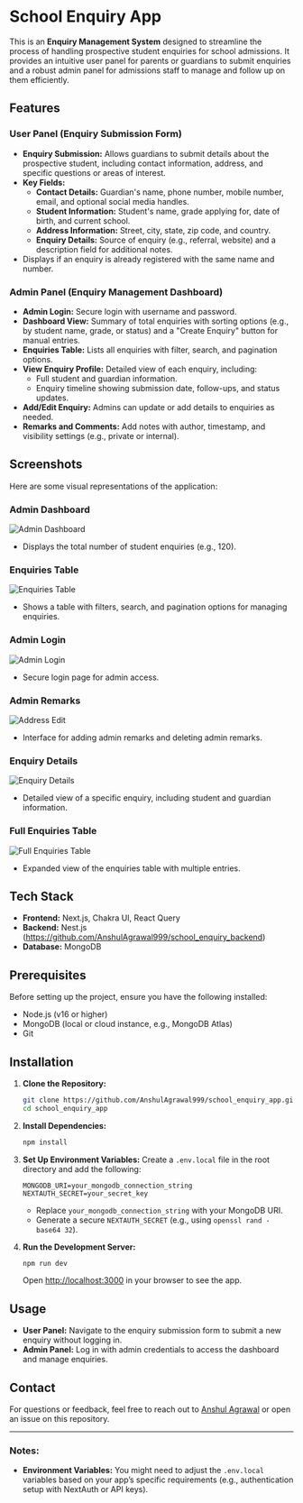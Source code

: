 # School Enquiry App

This is an **Enquiry Management System** designed to streamline the process of handling prospective student enquiries for school admissions. It provides an intuitive user panel for parents or guardians to submit enquiries and a robust admin panel for admissions staff to manage and follow up on them efficiently.

## Features

### User Panel (Enquiry Submission Form)
- **Enquiry Submission:** Allows guardians to submit details about the prospective student, including contact information, address, and specific questions or areas of interest.
- **Key Fields:**
  - **Contact Details:** Guardian's name, phone number, mobile number, email, and optional social media handles.
  - **Student Information:** Student's name, grade applying for, date of birth, and current school.
  - **Address Information:** Street, city, state, zip code, and country.
  - **Enquiry Details:** Source of enquiry (e.g., referral, website) and a description field for additional notes.
- Displays if an enquiry is already registered with the same name and number.

### Admin Panel (Enquiry Management Dashboard)
- **Admin Login:** Secure login with username and password.
- **Dashboard View:** Summary of total enquiries with sorting options (e.g., by student name, grade, or status) and a "Create Enquiry" button for manual entries.
- **Enquiries Table:** Lists all enquiries with filter, search, and pagination options.
- **View Enquiry Profile:** Detailed view of each enquiry, including:
  - Full student and guardian information.
  - Enquiry timeline showing submission date, follow-ups, and status updates.
- **Add/Edit Enquiry:** Admins can update or add details to enquiries as needed.
- **Remarks and Comments:** Add notes with author, timestamp, and visibility settings (e.g., private or internal).

## Screenshots
Here are some visual representations of the application:

### Admin Dashboard
![Admin Dashboard](public/Images/Screenshot%20(719).png)
- Displays the total number of student enquiries (e.g., 120).

### Enquiries Table
![Enquiries Table](public/Images/Screenshot%20(718).png)
- Shows a table with filters, search, and pagination options for managing enquiries.

### Admin Login
![Admin Login](public/Images/Screenshot%20(723).png)
- Secure login page for admin access.

### Admin Remarks
![Address Edit](public/Images/Screenshot%20(722).png)
- Interface for adding admin remarks and deleting admin remarks.

### Enquiry Details
![Enquiry Details](public/Images/Screenshot%20(721).png)
- Detailed view of a specific enquiry, including student and guardian information.

### Full Enquiries Table
![Full Enquiries Table](public/Images/Screenshot%20(720).png)
- Expanded view of the enquiries table with multiple entries.

## Tech Stack
- **Frontend:** Next.js, Chakra UI, React Query  
- **Backend:** Nest.js (https://github.com/AnshulAgrawal999/school_enquiry_backend)
- **Database:** MongoDB  

## Prerequisites
Before setting up the project, ensure you have the following installed:
- Node.js (v16 or higher)
- MongoDB (local or cloud instance, e.g., MongoDB Atlas)
- Git

## Installation
1. **Clone the Repository:**
   ```bash
   git clone https://github.com/AnshulAgrawal999/school_enquiry_app.git
   cd school_enquiry_app
   ```

2. **Install Dependencies:**
   ```bash
   npm install
   ```

3. **Set Up Environment Variables:**
   Create a `.env.local` file in the root directory and add the following:
   ```plaintext
   MONGODB_URI=your_mongodb_connection_string
   NEXTAUTH_SECRET=your_secret_key
   ```
   - Replace `your_mongodb_connection_string` with your MongoDB URI.
   - Generate a secure `NEXTAUTH_SECRET` (e.g., using `openssl rand -base64 32`).

4. **Run the Development Server:**
   ```bash
   npm run dev
   ```
   Open [http://localhost:3000](http://localhost:3000) in your browser to see the app.

## Usage
- **User Panel:** Navigate to the enquiry submission form to submit a new enquiry without logging in.
- **Admin Panel:** Log in with admin credentials to access the dashboard and manage enquiries.

## Contact
For questions or feedback, feel free to reach out to [Anshul Agrawal](https://github.com/AnshulAgrawal999) or open an issue on this repository.

---

### Notes:
- **Environment Variables:** You might need to adjust the `.env.local` variables based on your app’s specific requirements (e.g., authentication setup with NextAuth or API keys).

